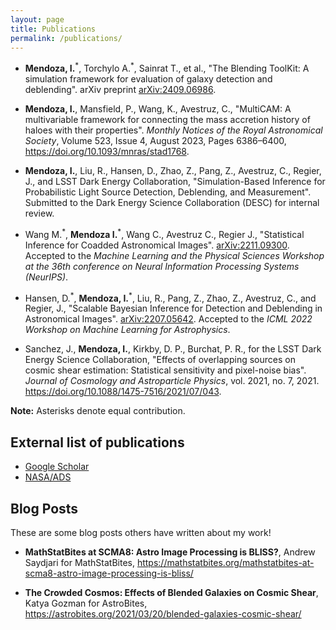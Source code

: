 ```yaml
---
layout: page
title: Publications
permalink: /publications/
---
```


- **Mendoza, I.**<sup>\*</sup>, Torchylo A.<sup>\*</sup>, Sainrat T., et al., "The Blending ToolKit: A simulation framework for evaluation of galaxy detection and deblending". arXiv preprint [arXiv:2409.06986](https://arxiv.org/abs/2409.06986).

- **Mendoza, I.**, Mansfield, P., Wang, K., Avestruz, C., "MultiCAM: A multivariable framework for connecting the mass accretion history of haloes with their properties". *Monthly Notices of the Royal Astronomical Society*, Volume 523, Issue 4, August 2023, Pages 6386–6400, <https://doi.org/10.1093/mnras/stad1768>.

- **Mendoza, I.**, Liu, R., Hansen, D., Zhao, Z., Pang, Z., Avestruz, C., Regier, J., and LSST Dark Energy Collaboration, "Simulation-Based Inference for Probabilistic Light Source Detection, Deblending, and Measurement". Submitted to the Dark Energy Science Collaboration (DESC) for internal review.

- Wang M.<sup>\*</sup>, **Mendoza I.**<sup>\*</sup>, Wang C., Avestruz C., Regier J., "Statistical Inference for Coadded Astronomical Images". [arXiv:2211.09300](https://arxiv.org/abs/2211.09300). Accepted to the *Machine Learning and the Physical Sciences Workshop at the 36th conference on Neural Information Processing Systems (NeurIPS)*.

- Hansen, D.<sup>\*</sup>, **Mendoza, I.**<sup>\*</sup>, Liu, R., Pang, Z., Zhao, Z., Avestruz, C., and Regier, J., "Scalable Bayesian Inference for Detection and Deblending in Astronomical Images". [arXiv:2207.05642](https://arxiv.org/abs/2207.05642). Accepted to the *ICML 2022 Workshop on Machine Learning for Astrophysics*.

- Sanchez, J., **Mendoza, I.**, Kirkby, D. P., Burchat, P. R., for the LSST Dark Energy Science Collaboration, "Effects of overlapping sources on cosmic shear estimation: Statistical sensitivity and pixel-noise bias". *Journal of Cosmology and Astroparticle Physics*, vol. 2021, no. 7, 2021. <https://doi.org/10.1088/1475-7516/2021/07/043>.

**Note:** Asterisks denote equal contribution.

## External list of publications

- [Google Scholar](https://scholar.google.com/citations?user=8oCNZl4AAAAJ&hl=en)
- [NASA/ADS](https://ui.adsabs.harvard.edu/search/filter_author_facet_hier_fq_author=AND&filter_author_facet_hier_fq_author=author_facet_hier%3A%221%2FMendoza%2C%20I%2FMendoza%2C%20Ismael%22&fq=%7B!type%3Daqp%20v%3D%24fq_author%7D&fq_author=(author_facet_hier%3A%221%2FMendoza%2C%20I%2FMendoza%2C%20Ismael%22)&q=author%3A%22Mendoza%2C%20Ismael%22&sort=date%20desc%2C%20bibcode%20desc&p_=0)

## Blog Posts

These are some blog posts others have written about my work!

- **MathStatBites at SCMA8: Astro Image Processing is BLISS?**, Andrew Saydjari for MathStatBites, <https://mathstatbites.org/mathstatbites-at-scma8-astro-image-processing-is-bliss/>

- **The Crowded Cosmos: Effects of Blended Galaxies on Cosmic Shear**, Katya Gozman for AstroBites, <https://astrobites.org/2021/03/20/blended-galaxies-cosmic-shear/>
